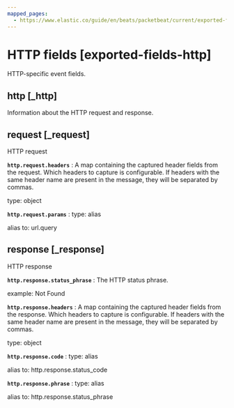 ```yaml
---
mapped_pages:
  - https://www.elastic.co/guide/en/beats/packetbeat/current/exported-fields-http.html
---
```


# HTTP fields [exported-fields-http]

HTTP-specific event fields.


## http [_http]

Information about the HTTP request and response.


## request [_request]

HTTP request


**`http.request.headers`**
:   A map containing the captured header fields from the request. Which headers to capture is configurable. If headers with the same header name are present in the message, they will be separated by commas.

type: object


**`http.request.params`**
:   type: alias

alias to: url.query


## response [_response]

HTTP response


**`http.response.status_phrase`**
:   The HTTP status phrase.

example: Not Found


**`http.response.headers`**
:   A map containing the captured header fields from the response. Which headers to capture is configurable. If headers with the same header name are present in the message, they will be separated by commas.

type: object


**`http.response.code`**
:   type: alias

alias to: http.response.status_code


**`http.response.phrase`**
:   type: alias

alias to: http.response.status_phrase


